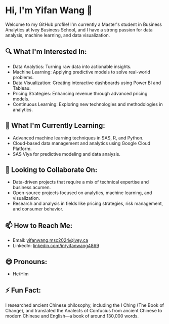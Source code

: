 # Hi, I'm Yifan Wang 👋

Welcome to my GitHub profile! I'm currently a Master's student in Business Analytics at Ivey Business School, and I have a strong passion for data analysis, machine learning, and data visualization.

## 🔍 What I'm Interested In:
- Data Analytics: Turning raw data into actionable insights.
- Machine Learning: Applying predictive models to solve real-world problems.
- Data Visualization: Creating interactive dashboards using Power BI and Tableau.
- Pricing Strategies: Enhancing revenue through advanced pricing models.
- Continuous Learning: Exploring new technologies and methodologies in analytics.

## 🌱 What I'm Currently Learning:
- Advanced machine learning techniques in SAS, R, and Python.
- Cloud-based data management and analytics using Google Cloud Platform.
- SAS Viya for predictive modeling and data analysis.

## 🤝 Looking to Collaborate On:
- Data-driven projects that require a mix of technical expertise and business acumen.
- Open-source projects focused on analytics, machine learning, and visualization.
- Research and analysis in fields like pricing strategies, risk management, and consumer behavior.

## 📫 How to Reach Me:
- Email: [yifanwang.msc2024@ivey.ca](mailto:yifanwang.msc2024@ivey.ca)
- LinkedIn: [linkedin.com/in/yifanwang4869](https://linkedin.com/in/yifanwang4869)

## 😄 Pronouns:
- He/Him

## ⚡ Fun Fact:
I researched ancient Chinese philosophy, including the I Ching (The Book of Change), and translated the Analects of Confucius from ancient Chinese to modern Chinese and English—a book of around 130,000 words.

<!---
yifanwangivey4869/yifanwangivey4869 is a ✨ special ✨ repository because its `README.md` (this file) appears on your GitHub profile.
You can click the Preview link to take a look at your changes.
--->

